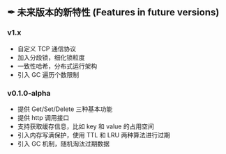 ## ✒ 未来版本的新特性 (Features in future versions)

### v1.x
* 自定义 TCP 通信协议
* 加入分段锁，细化锁粒度
* 一致性哈希，分布式运行架构
* 引入 GC 遍历个数限制

### v0.1.0-alpha
* 提供 Get/Set/Delete 三种基本功能
* 提供 http 调用接口
* 支持获取缓存信息，比如 key 和 value 的占用空间
* 引入内存写满保护，使用 TTL 和 LRU 两种算法进行过期
* 引入 GC 机制，随机淘汰过期数据
